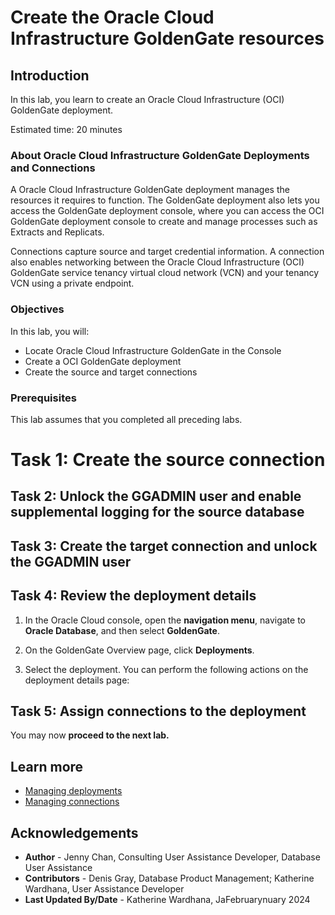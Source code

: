 # Create the Oracle Cloud Infrastructure GoldenGate resources

## Introduction

In this lab, you learn to create an Oracle Cloud Infrastructure (OCI) GoldenGate deployment.

Estimated time: 20 minutes

### About Oracle Cloud Infrastructure GoldenGate Deployments and Connections

A Oracle Cloud Infrastructure GoldenGate deployment manages the resources it requires to function. The GoldenGate deployment also lets you access the GoldenGate deployment console, where you can access the OCI GoldenGate deployment console to create and manage processes such as Extracts and Replicats.

Connections capture source and target credential information. A connection also enables networking between the Oracle Cloud Infrastructure (OCI) GoldenGate service tenancy virtual cloud network (VCN) and your tenancy VCN using a private endpoint.

### Objectives

In this lab, you will:
* Locate Oracle Cloud Infrastructure GoldenGate in the Console
* Create a OCI GoldenGate deployment
* Create the source and target connections

### Prerequisites

This lab assumes that you completed all preceding labs.

# Task 1: Create the source connection

[](include:02-create-source-connection.md)

## Task 2: Unlock the GGADMIN user and enable supplemental logging for the source database

[](include:03-unlock-source-ggadmin.md)

## Task 3: Create the target connection and unlock the GGADMIN user

[](include:04-create-target-connection.md)

## Task 4: Review the deployment details

1. In the Oracle Cloud console, open the **navigation menu**, navigate to **Oracle Database**, and then select **GoldenGate**. 

2. On the GoldenGate Overview page, click **Deployments**.

3. Select the deployment. You can perform the following actions on the deployment details page:

[](include:05-deployment-details.md)

## Task 5: Assign connections to the deployment

[](include:06-assign-connection.md)

You may now **proceed to the next lab.**

## Learn more

* [Managing deployments](https://docs.oracle.com/en/cloud/paas/goldengate-service/ebbpf/index.html)
* [Managing connections](https://docs.oracle.com/en/cloud/paas/goldengate-service/mcjzr/index.html)

## Acknowledgements
* **Author** - Jenny Chan, Consulting User Assistance Developer, Database User Assistance
* **Contributors** -  Denis Gray, Database Product Management; Katherine Wardhana, User Assistance Developer
* **Last Updated By/Date** - Katherine Wardhana, JaFebruarynuary 2024
